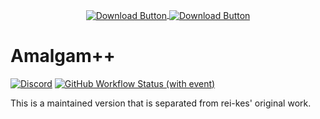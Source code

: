 <p align="center">
  <a href="https://nightly.link/RileyKun/Amalgam/workflows/msbuild/master/Release.zip">
    <img src=".github/assets/download.png" alt="Download Button" width="auto" height="auto" align="center">
  </a>
  <a href="https://nightly.link/RileyKun/Amalgam/workflows/msbuild/master/ReleaseAVX2.zip">
    <img src=".github/assets/download_avx2.png" alt="Download Button" width="auto" height="auto" align="center">
  </a>
</p>

# Amalgam++
[![Discord](https://img.shields.io/discord/1227898008373297223?logo=Discord&label=discord)](https://discord.gg/RbP9DfkUhe)
[![GitHub Workflow Status (with event)](https://img.shields.io/github/actions/workflow/status/RileyKun/Amalgam/msbuild.yml?branch=master)](/../../actions)

This is a maintained version that is separated from rei-kes' original work.
